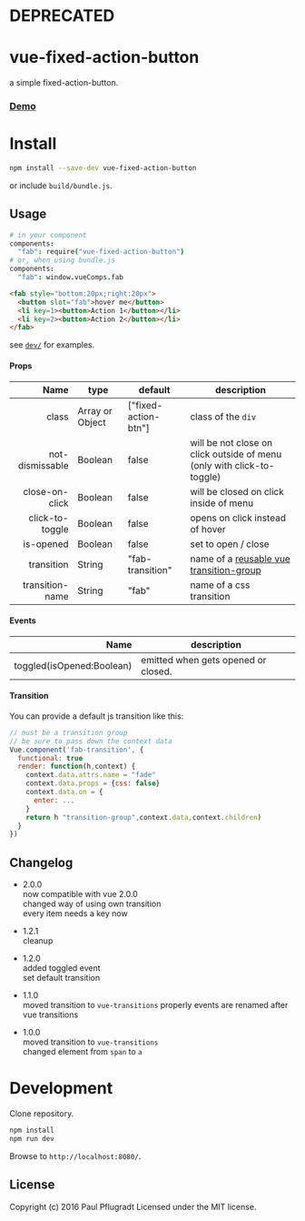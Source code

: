 # DEPRECATED

# vue-fixed-action-button

a simple fixed-action-button.

### [Demo](https://vue-comps.github.io/vue-fixed-action-button)

# Install

```sh
npm install --save-dev vue-fixed-action-button
```
or include `build/bundle.js`.

## Usage
```coffee
# in your component
components:
  "fab": require("vue-fixed-action-button")
# or, when using bundle.js
components:
  "fab": window.vueComps.fab
```
```html
<fab style="bottom:20px;right:20px">
  <button slot="fab">hover me</button>
  <li key=1><button>Action 1</button></li>
  <li key=2><button>Action 2</button></li>
</fab>
```
see [`dev/`](https://github.com/vue-comps/vue-fixed-action-button/tree/master/dev) for examples.

#### Props
Name | type | default | description
---:| --- | ---| ---
class | Array or Object | ["fixed-action-btn"] | class of the `div`
not-dismissable| Boolean | false | will be not close on click outside of menu (only with click-to-toggle)
close-on-click | Boolean | false | will be closed on click inside of menu
click-to-toggle | Boolean | false | opens on click instead of hover
is-opened | Boolean | false | set to open / close
transition | String | "fab-transition" | name of a [reusable vue transition-group](http://vuejs.org/guide/transitions.html#Reusable-Transitions)
transition-name | String | "fab" | name of a css transition

#### Events
Name |  description
---:| ---
toggled(isOpened:Boolean) | emitted when gets opened or closed.

#### Transition
You can provide a default js transition like this:
```js
// must be a transition group
// be sure to pass down the context data
Vue.component('fab-transition', {
  functional: true
  render: function(h,context) {
    context.data.attrs.name = "fade"
    context.data.props = {css: false}
    context.data.on = {
      enter: ...
    }
    return h "transition-group",context.data,context.children)
  }
})
```

## Changelog
- 2.0.0  
now compatible with vue 2.0.0  
changed way of using own transition  
every item needs a key now  

- 1.2.1  
cleanup  

- 1.2.0  
added toggled event  
set default transition  

- 1.1.0  
moved transition to `vue-transitions` properly
events are renamed after vue transitions  

- 1.0.0  
moved transition to `vue-transitions`  
changed element from `span` to `a`  

# Development
Clone repository.
```sh
npm install
npm run dev
```
Browse to `http://localhost:8080/`.

## License
Copyright (c) 2016 Paul Pflugradt
Licensed under the MIT license.
